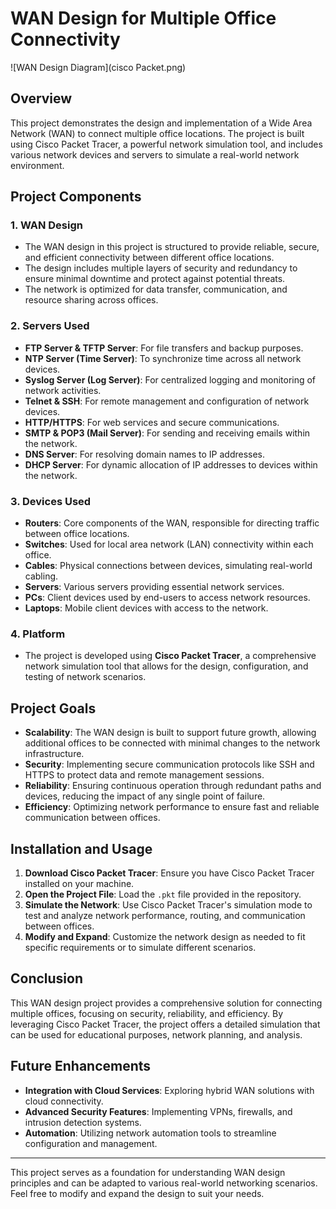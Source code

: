 # WAN Design for Multiple Office Connectivity
![WAN Design Diagram](cisco Packet.png)
## Overview

This project demonstrates the design and implementation of a Wide Area Network (WAN) to connect multiple office locations. The project is built using Cisco Packet Tracer, a powerful network simulation tool, and includes various network devices and servers to simulate a real-world network environment.

## Project Components

### 1. WAN Design
- The WAN design in this project is structured to provide reliable, secure, and efficient connectivity between different office locations.
- The design includes multiple layers of security and redundancy to ensure minimal downtime and protect against potential threats.
- The network is optimized for data transfer, communication, and resource sharing across offices.

### 2. Servers Used

- **FTP Server & TFTP Server**: For file transfers and backup purposes.
- **NTP Server (Time Server)**: To synchronize time across all network devices.
- **Syslog Server (Log Server)**: For centralized logging and monitoring of network activities.
- **Telnet & SSH**: For remote management and configuration of network devices.
- **HTTP/HTTPS**: For web services and secure communications.
- **SMTP & POP3 (Mail Server)**: For sending and receiving emails within the network.
- **DNS Server**: For resolving domain names to IP addresses.
- **DHCP Server**: For dynamic allocation of IP addresses to devices within the network.

### 3. Devices Used

- **Routers**: Core components of the WAN, responsible for directing traffic between office locations.
- **Switches**: Used for local area network (LAN) connectivity within each office.
- **Cables**: Physical connections between devices, simulating real-world cabling.
- **Servers**: Various servers providing essential network services.
- **PCs**: Client devices used by end-users to access network resources.
- **Laptops**: Mobile client devices with access to the network.

### 4. Platform

- The project is developed using **Cisco Packet Tracer**, a comprehensive network simulation tool that allows for the design, configuration, and testing of network scenarios.

## Project Goals

- **Scalability**: The WAN design is built to support future growth, allowing additional offices to be connected with minimal changes to the network infrastructure.
- **Security**: Implementing secure communication protocols like SSH and HTTPS to protect data and remote management sessions.
- **Reliability**: Ensuring continuous operation through redundant paths and devices, reducing the impact of any single point of failure.
- **Efficiency**: Optimizing network performance to ensure fast and reliable communication between offices.

## Installation and Usage

1. **Download Cisco Packet Tracer**: Ensure you have Cisco Packet Tracer installed on your machine.
2. **Open the Project File**: Load the `.pkt` file provided in the repository.
3. **Simulate the Network**: Use Cisco Packet Tracer's simulation mode to test and analyze network performance, routing, and communication between offices.
4. **Modify and Expand**: Customize the network design as needed to fit specific requirements or to simulate different scenarios.

## Conclusion

This WAN design project provides a comprehensive solution for connecting multiple offices, focusing on security, reliability, and efficiency. By leveraging Cisco Packet Tracer, the project offers a detailed simulation that can be used for educational purposes, network planning, and analysis.

## Future Enhancements

- **Integration with Cloud Services**: Exploring hybrid WAN solutions with cloud connectivity.
- **Advanced Security Features**: Implementing VPNs, firewalls, and intrusion detection systems.
- **Automation**: Utilizing network automation tools to streamline configuration and management.

---

This project serves as a foundation for understanding WAN design principles and can be adapted to various real-world networking scenarios. Feel free to modify and expand the design to suit your needs.
